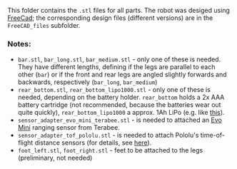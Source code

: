
This folder contains the `.stl` files for all parts. The robot was desiged using [FreeCad](https://www.freecadweb.org/); the corresponding design files (different versions) are in the  `FreeCAD_files` subfolder.

### Notes:
- `bar.stl`, `bar_long.stl`, `bar_medium.stl` - only one of these is needed. They have different lengths, defining if the legs are parallel to each other (`bar`) or if the front and rear legs are angled slightly forwards and backwards, respectively (`bar_long`, `bar_medium`)
- `rear_bottom.stl`, `rear_bottom_lipo1000.stl` - only one of these is needed, depending on the battery holder. `rear_bottom` holds a 2x AAA battery cartridge (not recommended, because the batteries wear out quite quickly), `rear_bottom_lipo1000` a approx. 1Ah LiPo (e.g. like [this](https://eckstein-shop.de/LiPo-Akku-Lithium-Ion-Polymer-Batterie-37V-1200mAh-JST-PH-Connector)).
- `sensor_adapter_evo_mini_terabee.stl` - is needed to attached an [Evo Mini](https://www.terabee.com/shop/lidar-tof-range-finders/teraranger-evo-mini/) ranging sensor from Terabee.
- `sensor_adapter_tof_pololu.stl` - is needed to attach Pololu's time-of-flight distance sensors (for details, see [here](https://github.com/teuler/robotling2/wiki/Sensoren#time-of-flight-sensoren)).
- `foot_left.stl`, `foot_right.stl` - feet to be attached to the legs (preliminary, not needed)
